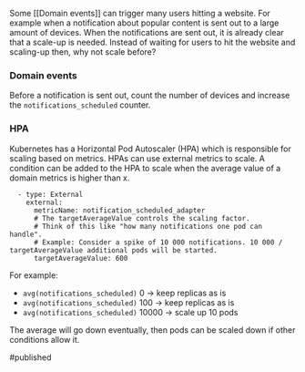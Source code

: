 Some [[Domain events]] can trigger many users hitting a website. For example when a notification about popular content is sent out to a large amount of devices. When the notifications are sent out, it is already clear that a scale-up is needed. Instead of waiting for users to hit the website and scaling-up then, why not scale before?

### Domain events
Before a notification is sent out, count the number of devices and increase the `notifications_scheduled` counter.

### HPA
Kubernetes has a Horizontal Pod Autoscaler (HPA) which is responsible for scaling based on metrics. HPAs can use external metrics to scale. 
A condition can be added to the HPA to scale when the average value of a domain metrics is higher than x.

```
  - type: External
    external:
      metricName: notification_scheduled_adapter
      # The targetAverageValue controls the scaling factor.
      # Think of this like "how many notifications one pod can handle".
      # Example: Consider a spike of 10 000 notifications. 10 000 / targetAverageValue additional pods will be started.
      targetAverageValue: 600

```
For example:
- `avg(notifications_scheduled)` 0 -> keep replicas as is
- `avg(notifications_scheduled)` 100 -> keep replicas as is
- `avg(notifications_scheduled)` 10000 -> scale up 10 pods

The average  will go down eventually, then pods can be scaled down if other conditions allow it.

#published